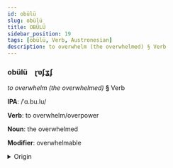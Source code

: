 ```yaml
---
id: obülü
slug: obülü
title: OBÜLÜ
sidebar_position: 19
tags: [obülü, Verb, Austronesian]
description: to overwhelm (the overwhelmed) § Verb
---
```


### obülü&emsp;<span kind="abugida">ɽʋʄʓʄ</span>

*to overwhelm (the overwhelmed)* **§** Verb

**IPA**: /ˈɑ.bu.lu/

**Verb**: to overwhelm/overpower

**Noun**: the overwhelmed

**Modifier**: overwhelmable

<details>
    <summary>Origin</summary>
    Maori āpuru [aːpuɾu]<br/>
    <em>Austronesian Language Family</em>
</details>